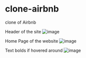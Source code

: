 # clone-airbnb
clone of Airbnb

Header of the site
![image](https://user-images.githubusercontent.com/79561191/221899174-8fdca58e-39d1-4580-8229-a01f1a2d3f57.png)

Home Page of the website
![image](https://user-images.githubusercontent.com/79561191/221899842-f5f5fc76-a861-417c-b5c8-abd1a47fe371.png)

Text bolds if hovered around
![image](https://user-images.githubusercontent.com/79561191/221900207-48091593-8665-47de-aee1-78733bdc8fee.png)
